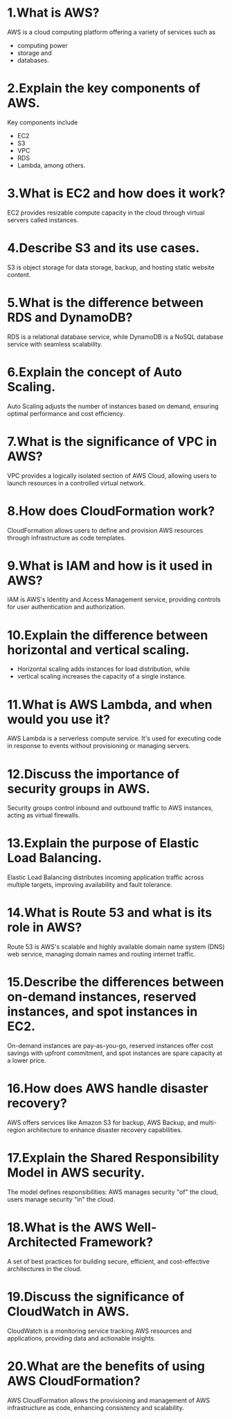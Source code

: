 # 1.What is AWS?

AWS is a cloud computing platform offering a variety of services such as 
- computing power
- storage and
-  databases.

# 2.Explain the key components of AWS.

 Key components include 
- EC2
- S3
- VPC
- RDS
- Lambda, among others.

# 3.What is EC2 and how does it work?

 EC2 provides resizable compute capacity in the cloud through virtual servers called instances.
 
# 4.Describe S3 and its use cases.

S3 is object storage for data storage, backup, and hosting static website content.

# 5.What is the difference between RDS and DynamoDB?

RDS is a relational database service, while DynamoDB is a NoSQL database service with seamless scalability.
 
# 6.Explain the concept of Auto Scaling.

Auto Scaling adjusts the number of instances based on demand, ensuring optimal performance and cost efficiency.
 
# 7.What is the significance of VPC in AWS?

VPC provides a logically isolated section of AWS Cloud, allowing users to launch resources in a controlled virtual network.

# 8.How does CloudFormation work?

CloudFormation allows users to define and provision AWS resources through infrastructure as code templates.

# 9.What is IAM and how is it used in AWS?

IAM is AWS's Identity and Access Management service, providing controls for user authentication and authorization.

# 10.Explain the difference between horizontal and vertical scaling.

- Horizontal scaling adds instances for load distribution, while
- vertical scaling increases the capacity of a single instance.

# 11.What is AWS Lambda, and when would you use it?

AWS Lambda is a serverless compute service. It's used for executing code in response to events without provisioning or managing servers.

# 12.Discuss the importance of security groups in AWS.

Security groups control inbound and outbound traffic to AWS instances, acting as virtual firewalls.

# 13.Explain the purpose of Elastic Load Balancing.

Elastic Load Balancing distributes incoming application traffic across multiple targets, improving availability and fault tolerance.

# 14.What is Route 53 and what is its role in AWS?

Route 53 is AWS's scalable and highly available domain name system (DNS) web service, managing domain names and routing internet traffic.

# 15.Describe the differences between on-demand instances, reserved instances, and spot instances in EC2.

On-demand instances are pay-as-you-go, reserved instances offer cost savings with upfront commitment, and spot instances are spare capacity at a lower price.

# 16.How does AWS handle disaster recovery?

AWS offers services like Amazon S3 for backup, AWS Backup, and multi-region architecture to enhance disaster recovery capabilities.

# 17.Explain the Shared Responsibility Model in AWS security.

The model defines responsibilities: AWS manages security "of" the cloud, users manage security "in" the cloud.

# 18.What is the AWS Well-Architected Framework?

A set of best practices for building secure, efficient, and cost-effective architectures in the cloud.

# 19.Discuss the significance of CloudWatch in AWS.

CloudWatch is a monitoring service tracking AWS resources and applications, providing data and actionable insights.

# 20.What are the benefits of using AWS CloudFormation?

AWS CloudFormation allows the provisioning and management of AWS infrastructure as code, enhancing consistency and scalability.
